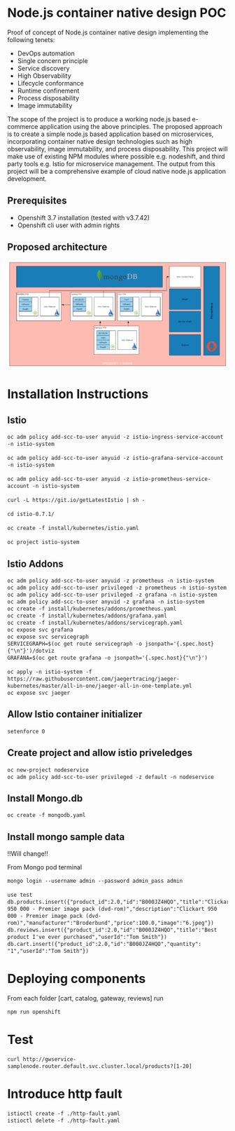 # Node.js container native design POC
Proof of concept of Node.js container native design implementing the following tenets:

* DevOps automation
* Single concern principle
* Service discovery
* High Observability
* Lifecycle conformance
* Runtime confinement
* Process disposability
* Image immutability


The scope of the project is to produce a working node.js based e-commerce application using the above principles.
The proposed approach is to create a simple node.js based application based on microservices, incorporating container native design technologies such as high observability, image immutability, and process disposability.
This project will make use of existing NPM modules where possible e.g. nodeshift, and third party tools e.g. Istio for microservice management.  The output from this project will be a comprehensive example of cloud native node.js application development.

## Prerequisites
* Openshift 3.7 installation (tested with v3.7.42)
* Openshift cli user with admin rights

## Proposed architecture

![Architecture](/assets/architecture.png)

# Installation Instructions

## Istio
```
oc adm policy add-scc-to-user anyuid -z istio-ingress-service-account -n istio-system

oc adm policy add-scc-to-user anyuid -z istio-grafana-service-account -n istio-system

oc adm policy add-scc-to-user anyuid -z istio-prometheus-service-account -n istio-system

curl -L https://git.io/getLatestIstio | sh -

cd istio-0.7.1/

oc create -f install/kubernetes/istio.yaml

oc project istio-system
```

## Istio Addons
```
oc adm policy add-scc-to-user anyuid -z prometheus -n istio-system
oc adm policy add-scc-to-user privileged -z prometheus -n istio-system
oc adm policy add-scc-to-user privileged -z grafana -n istio-system
oc adm policy add-scc-to-user anyuid -z grafana -n istio-system
oc create -f install/kubernetes/addons/prometheus.yaml
oc create -f install/kubernetes/addons/grafana.yaml
oc create -f install/kubernetes/addons/servicegraph.yaml
oc expose svc grafana
oc expose svc servicegraph
SERVICEGRAPH=$(oc get route servicegraph -o jsonpath='{.spec.host}{"\n"}')/dotviz
GRAFANA=$(oc get route grafana -o jsonpath='{.spec.host}{"\n"}')

oc apply -n istio-system -f https://raw.githubusercontent.com/jaegertracing/jaeger-kubernetes/master/all-in-one/jaeger-all-in-one-template.yml
oc expose svc jaeger
```

## Allow Istio container initializer
```
setenforce 0
```

## Create project and allow istio priveledges
```
oc new-project nodeservice
oc adm policy add-scc-to-user privileged -z default -n nodeservice
```

## Install Mongo.db
```
oc create -f mongodb.yaml
```

## Install mongo sample data
!!Will change!!

From Mongo pod terminal
```
mongo login --username admin --password admin_pass admin

use test
db.products.insert({"product_id":2.0,"id":"B000JZ4HQO","title":"Clickart 950 000 - Premier image pack (dvd-rom)","description":"Clickart 950 000 - Premier image pack (dvd-rom)","manufacturer":"Broderbund","price":100.0,"image":"6.jpeg"})
db.reviews.insert({"product_id":2.0,"id":"B000JZ4HQO","title":"Best product I've ever purchased","userId":"Tom Smith"})
db.cart.insert({"product_id":2.0,"id":"B000JZ4HQO","quantity": "1","userId":"Tom Smith"})
```


# Deploying components 
From each folder [cart, catalog, gateway, reviews] run 

```
npm run openshift
```

# Test
```
curl http://gwservice-samplenode.router.default.svc.cluster.local/products?[1-20]
```

# Introduce http fault
```
istioctl create -f ./http-fault.yaml
istioctl delete -f ./http-fault.yaml
```